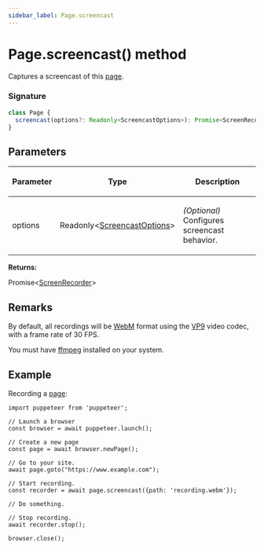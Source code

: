 ```yaml
---
sidebar_label: Page.screencast
---
```


# Page.screencast() method

Captures a screencast of this [page](./puppeteer.page.md).

### Signature

```typescript
class Page {
  screencast(options?: Readonly<ScreencastOptions>): Promise<ScreenRecorder>;
}
```

## Parameters

<table><thead><tr><th>

Parameter

</th><th>

Type

</th><th>

Description

</th></tr></thead>
<tbody><tr><td>

options

</td><td>

Readonly&lt;[ScreencastOptions](./puppeteer.screencastoptions.md)&gt;

</td><td>

_(Optional)_ Configures screencast behavior.

</td></tr>
</tbody></table>

**Returns:**

Promise&lt;[ScreenRecorder](./puppeteer.screenrecorder.md)&gt;

## Remarks

By default, all recordings will be [WebM](https://www.webmproject.org/) format using the [VP9](https://www.webmproject.org/vp9/) video codec, with a frame rate of 30 FPS.

You must have [ffmpeg](https://ffmpeg.org/) installed on your system.

## Example

Recording a [page](./puppeteer.page.md):

```
import puppeteer from 'puppeteer';

// Launch a browser
const browser = await puppeteer.launch();

// Create a new page
const page = await browser.newPage();

// Go to your site.
await page.goto("https://www.example.com");

// Start recording.
const recorder = await page.screencast({path: 'recording.webm'});

// Do something.

// Stop recording.
await recorder.stop();

browser.close();
```
